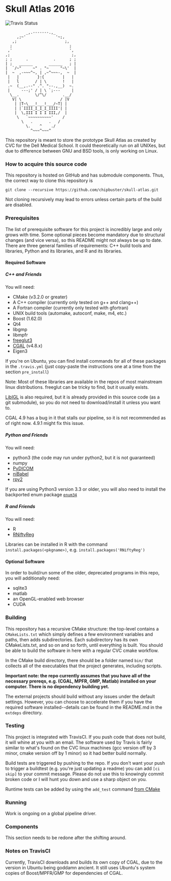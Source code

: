 Skull Atlas 2016
================

![Travis Status](https://travis-ci.com/chipbuster/skull-atlas.svg?token=JKmHgBdX7axXPFzjazNA)

```
         _,.-------.,_
     ,;~'             '~;,
   ,;                     ;,
  ;                         ;
 ,'                         ',
,;                           ;,
; ;      .           .      ; ;
| ;   ______       ______   ; |
|  `/~"     ~" . "~     "~\'  |
|  ~  ,-~~~^~, | ,~^~~~-,  ~  |
 |   |        }:{        |   |
 |   l       / | \       !   |
 .~  (__,.--" .^. "--.,__)  ~.
 |     ---;' / | \ `;---     |
  \__.       \/^\/       .__/
   V| \                 / |V
    | |T~\___!___!___/~T| |
    | |`IIII_I_I_I_IIII'| |
    |  \,III I I I III,/  |
     \   `~~~~~~~~~~'    /
       \   .       .   /  
         \.    ^    ./
           ^~~~^~~~^
```

This repository is meant to store the prototype Skull Atlas as created by CVC
for the Dell Medical School. It could theoretically run on all UNIXes, but due
to difference between GNU and BSD tools, is only working on Linux.

### How to acquire this source code

This repository is hosted on GitHub and has submodule components. Thus, the
correct way to clone this repository is

```
git clone --recursive https://github.com/chipbuster/skull-atlas.git
```

Not cloning recursively may lead to errors unless certain parts of the build
are disabled.

### Prerequisites

The list of prerequisite software for this project is incredibly large and
only grows with time. Some optional pieces become mandatory due to structural
changes (and vice versa), so this README might not always be up to date. There
are three general families of requirements: C++ build tools and libraries,
Python and its libraries, and R and its libraries.

#### Required Software
##### C++ and Friends

You will need:

  * CMake (v3.2.0 or greater)
  * A C++ compiler (currently only tested on g++ and clang++)
  * A Fortran compiler (currently only tested with gfortran)
  * UNIX build tools (automake, autoconf, make, m4, etc.)
  * Boost (1.62.0)
  * Qt4
  * libgmp
  * libmpfr
  * [freeglut3](http://freeglut.sourceforge.net/)
  * [CGAL](http://www.cgal.org/) (v4.8.x)
  * Eigen3
  
If you're on Ubuntu, you can find install commands for all of these packages
in the `.travis.yml` (just copy-paste the instructions one at a time from the
section `pre_install`)

Note: Most of these libraries are available in the repos of most mainstream 
linux distributions. freeglut can be tricky to find, but it usually exists.

[LibIGL](https://github.com/libigl/libigl) is also required, but it is
already provided in this source code (as a git submodule), so you do not
need to download/install it unless you want to.

CGAL 4.9 has a bug in it that stalls our pipeline, so it is not recommended
as of right now. 4.9.1 might fix this issue.

##### Python and Friends

You will need:
  
  * python3 (the code may run under python2, but it is not guaranteed)
  * numpy
  * [PyDICOM](http://www.pydicom.org/)
  * [niBabel](http://nipy.org/nibabel/)
  * [rpy2](https://rpy2.bitbucket.io/)

If you are using Python3 version 3.3 or older, you will also need to install
the backported enum package [`enum34`](https://pypi.python.org/pypi/enum34)
  
##### R and Friends

You will need:
  
  * R
  * [RNiftyReg](https://cran.r-project.org/web/packages/RNiftyReg/index.html)

Libraries can be installed in R with the command `install.packages(<pkgname>)`, e.g.
`install.packages('RNiftyReg')`

#### Optional Software

In order to build/run some of the older, deprecated programs in this repo, you
will additionally need:

  * sqlite3
  * matlab
  * an OpenGL-enabled web browser
  * CUDA

### Building

This repository has a recursive CMake structure: the top-level contains a
`CMakeLists.txt` which simply defines a few environment variables and paths,
then adds subdirectories. Each subdirectory has its own CMakeLists.txt, and so
on and so forth, until everything is built. You should be able to build the
software in here with a regular CVC cmake workflow.

In the CMake build directory, there should be a folder named `bin/` that collects
all of the executables that the project generates, including scripts.

**Important note: the repo currently assumes that you have all of the necessary
prereqs, e.g. (CGAL, MPFR, GMP, Matlab) installed on your computer. There is no
dependency building yet.**

The external projects should build without any issues under the default settings.
However, you can choose to accelerate them if you have the required software
installed--details can be found in the README.md in the `extdeps` directory.

### Testing

This project is integrated with TravisCI. If you push code that does not build,
it will whine at you with an email. The software used by Travis is fairly
similar to what's found on the CVC linux machines (gcc version off by 3 minor,
cmake version off by 1 minor) so it had better build normally.

Build tests are triggered by pushing to the repo. If you don't want your push to
trigger a buildtest (e.g. you're just updating a readme) you can add `[ci skip]`
to your commit message. Please do not use this to knowingly commit broken code
or I will hunt you down and use a sharp object on you.

Runtime tests can be added by using the `add_test` command
[from CMake](https://cmake.org/cmake/help/v2.8.10/cmake.html#command:add_test)

### Running

Work is ongoing on a global pipeline driver.

### Components

This section needs to be redone after the shifting around.

### Notes on TravisCI

Currently, TravisCI downloads and builds its own copy of CGAL, due to the
version in Ubuntu being goddamn ancient. It still uses Ubuntu's system copies of
Boost/MPFR/GMP for dependencies of CGAL.
